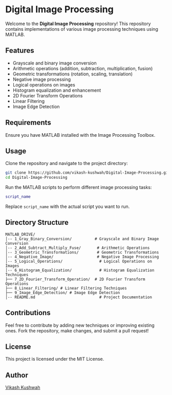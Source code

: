 ﻿# Digital Image Processing

Welcome to the **Digital Image Processing** repository! This repository contains implementations of various image processing techniques using MATLAB.

## Features
- Grayscale and binary image conversion
- Arithmetic operations (addition, subtraction, multiplication, fusion)
- Geometric transformations (rotation, scaling, translation)
- Negative image processing
- Logical operations on images
- Histogram equalization and enhancement
- 2D Fourier Transform Operations
- Linear Filtering
- Image Edge Detection

## Requirements
Ensure you have MATLAB installed with the Image Processing Toolbox.

## Usage
Clone the repository and navigate to the project directory:

```sh
git clone https://github.com/vikash-kushwah/Digital-Image-Processing.git
cd Digital-Image-Processing
```

Run the MATLAB scripts to perform different image processing tasks:

```matlab
script_name
```

Replace `script_name` with the actual script you want to run.

## Directory Structure
```
MATLAB_DRIVE/
│-- 1_Gray_Binary_Conversion/          # Grayscale and Binary Image Conversion
│-- 2_Add_Subtract_Multiply_Fuse/       # Arithmetic Operations
│-- 3_Geometric_Transformations/        # Geometric Transformations
│-- 4_Negative_Image/                   # Negative Image Processing
│-- 5_Logical_Operations/                # Logical Operations on Images
│-- 6_Histogram_Equalization/            # Histogram Equalization Techniques
├── 7_2D_Fourier_Transform_Operation/  # 2D Fourier Transform Operations
├── 8_Linear_Filtering/ # Linear Filtering Techniques
├── 9_Image_Edge_Detection/ # Image Edge Detection
│-- README.md                            # Project Documentation
```

## Contributions
Feel free to contribute by adding new techniques or improving existing ones. Fork the repository, make changes, and submit a pull request!

## License
This project is licensed under the MIT License.

## Author
[Vikash Kushwah](https://github.com/vikash-kushwah)
